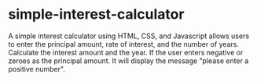 # simple-interest-calculator
A simple interest calculator using HTML, CSS, and Javascript allows users to enter 
the principal amount, rate of interest, and the number of years. 
Calculate the interest amount and the year.
If the user enters negative or zeroes as the principal amount. 
It will display the message "please enter a positive number".
 
